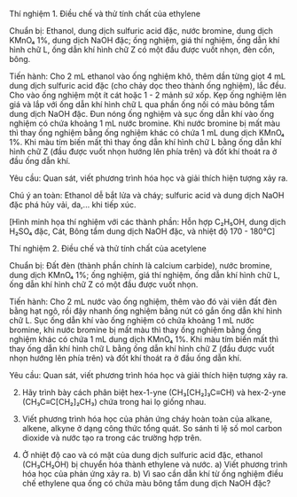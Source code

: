Thí nghiệm 1. Điều chế và thử tính chất của ethylene

Chuẩn bị: Ethanol, dung dịch sulfuric acid đặc, nước bromine, dung dịch KMnO₄ 1%, dung dịch NaOH đặc; ống nghiệm, giá thí nghiệm, ống dẫn khí hình chữ L, ống dẫn khí hình chữ Z có một đầu được vuốt nhọn, đèn cồn, bông.

Tiến hành: Cho 2 mL ethanol vào ống nghiệm khô, thêm dần từng giọt 4 mL dung dịch sulfuric acid đặc (cho chảy dọc theo thành ống nghiệm), lắc đều. Cho vào ống nghiệm một ít cát hoặc 1 - 2 mảnh sứ xốp. Kẹp ống nghiệm lên giá và lắp với ống dẫn khí hình chữ L qua phần ống nối có màu bông tẩm dung dịch NaOH đặc. Đun nóng ống nghiệm và sục ống dẫn khí vào ống nghiệm có chứa khoảng 1 mL nước bromine. Khi nước bromine bị mất màu thì thay ống nghiệm bằng ống nghiệm khác có chứa 1 mL dung dịch KMnO₄ 1%. Khi màu tím biến mất thì thay ống dẫn khí hình chữ L bằng ống dẫn khí hình chữ Z (đầu được vuốt nhọn hướng lên phía trên) và đốt khí thoát ra ở đầu ống dẫn khí.

Yêu cầu: Quan sát, viết phương trình hóa học và giải thích hiện tượng xảy ra.

Chú ý an toàn: Ethanol dễ bắt lửa và cháy; sulfuric acid và dung dịch NaOH đặc phá hủy vải, da,... khi tiếp xúc.

[Hình minh họa thí nghiệm với các thành phần: Hỗn hợp C₂H₅OH, dung dịch H₂SO₄ đặc, Cát, Bông tẩm dung dịch NaOH đặc, và nhiệt độ 170 - 180°C]

Thí nghiệm 2. Điều chế và thử tính chất của acetylene

Chuẩn bị: Đất đèn (thành phần chính là calcium carbide), nước bromine, dung dịch KMnO₄ 1%; ống nghiệm, giá thí nghiệm, ống dẫn khí hình chữ L, ống dẫn khí hình chữ Z có một đầu được vuốt nhọn.

Tiến hành: Cho 2 mL nước vào ống nghiệm, thêm vào đó vài viên đất đèn bằng hạt ngô, rồi đậy nhanh ống nghiệm bằng nút có gắn ống dẫn khí hình chữ L. Sục ống dẫn khí vào ống nghiệm có chứa khoảng 1 mL nước bromine, khi nước bromine bị mất màu thì thay ống nghiệm bằng ống nghiệm khác có chứa 1 mL dung dịch KMnO₄ 1%. Khi màu tím biến mất thì thay ống dẫn khí hình chữ L bằng ống dẫn khí hình chữ Z (đầu được vuốt nhọn hướng lên phía trên) và đốt khí thoát ra ở đầu ống dẫn khí.

Yêu cầu: Quan sát, viết phương trình hóa học và giải thích hiện tượng xảy ra.

2. Hãy trình bày cách phân biệt hex-1-yne (CH₃[CH₂]₃C≡CH) và hex-2-yne (CH₃C≡C[CH₂]₂CH₃) chứa trong hai lọ giống nhau.

9. Viết phương trình hóa học của phản ứng cháy hoàn toàn của alkane, alkene, alkyne ở dạng công thức tổng quát. So sánh tỉ lệ số mol carbon dioxide và nước tạo ra trong các trường hợp trên.

5. Ở nhiệt độ cao và có mặt của dung dịch sulfuric acid đặc, ethanol (CH₃CH₂OH) bị chuyển hóa thành ethylene và nước.
a) Viết phương trình hóa học của phản ứng xảy ra.
b) Vì sao cần dẫn khí từ ống nghiệm điều chế ethylene qua ống có chứa màu bông tẩm dung dịch NaOH đặc?